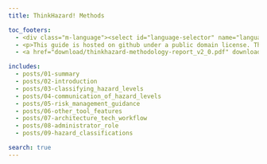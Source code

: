 ```yaml
---
title: ThinkHazard! Methods

toc_footers:
  - <div class="m-language"><select id="language-selector" name="language"><option value="en" selected>English</option><option value="es">Español</option></select></div>
  - <p>This guide is hosted on github under a public domain license. The original work is a product of <a target="_blank"  href="https://www.thinkhazard.org">GFDRR ThinkHazard! project</a>.</p>
  - <a href="download/thinkhazard-methodology-report_v2_0.pdf" download="thinkhazard-methodology-report_v2_0.pdf" class="btn -black">Download PDF</a>

includes:
  - posts/01-summary
  - posts/02-introduction
  - posts/03-classifying_hazard_levels
  - posts/04-communication_of_hazard_levels
  - posts/05-risk_management_guidance
  - posts/06-other_tool_features
  - posts/07-architecture_tech_workflow
  - posts/08-administrator_role
  - posts/09-hazard_classifications

search: true
---
```

